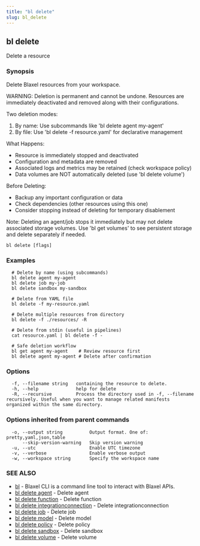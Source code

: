 ```yaml
---
title: "bl delete"
slug: bl_delete
---
```

## bl delete

Delete a resource

### Synopsis

Delete Blaxel resources from your workspace.

WARNING: Deletion is permanent and cannot be undone. Resources are immediately
deactivated and removed along with their configurations.

Two deletion modes:
1. By name: Use subcommands like 'bl delete agent my-agent'
2. By file: Use 'bl delete -f resource.yaml' for declarative management

What Happens:
- Resource is immediately stopped and deactivated
- Configuration and metadata are removed
- Associated logs and metrics may be retained (check workspace policy)
- Data volumes are NOT automatically deleted (use 'bl delete volume')

Before Deleting:
- Backup any important configuration or data
- Check dependencies (other resources using this one)
- Consider stopping instead of deleting for temporary disablement

Note: Deleting an agent/job stops it immediately but may not delete associated
storage volumes. Use 'bl get volumes' to see persistent storage and delete
separately if needed.

```
bl delete [flags]
```

### Examples

```
  # Delete by name (using subcommands)
  bl delete agent my-agent
  bl delete job my-job
  bl delete sandbox my-sandbox

  # Delete from YAML file
  bl delete -f my-resource.yaml

  # Delete multiple resources from directory
  bl delete -f ./resources/ -R

  # Delete from stdin (useful in pipelines)
  cat resource.yaml | bl delete -f -

  # Safe deletion workflow
  bl get agent my-agent    # Review resource first
  bl delete agent my-agent # Delete after confirmation
```

### Options

```
  -f, --filename string   containing the resource to delete.
  -h, --help              help for delete
  -R, --recursive         Process the directory used in -f, --filename recursively. Useful when you want to manage related manifests organized within the same directory.
```

### Options inherited from parent commands

```
  -o, --output string          Output format. One of: pretty,yaml,json,table
      --skip-version-warning   Skip version warning
  -u, --utc                    Enable UTC timezone
  -v, --verbose                Enable verbose output
  -w, --workspace string       Specify the workspace name
```

### SEE ALSO

* [bl](bl.md)	 - Blaxel CLI is a command line tool to interact with Blaxel APIs.
* [bl delete agent](bl_delete_agent.md)	 - Delete agent
* [bl delete function](bl_delete_function.md)	 - Delete function
* [bl delete integrationconnection](bl_delete_integrationconnection.md)	 - Delete integrationconnection
* [bl delete job](bl_delete_job.md)	 - Delete job
* [bl delete model](bl_delete_model.md)	 - Delete model
* [bl delete policy](bl_delete_policy.md)	 - Delete policy
* [bl delete sandbox](bl_delete_sandbox.md)	 - Delete sandbox
* [bl delete volume](bl_delete_volume.md)	 - Delete volume

